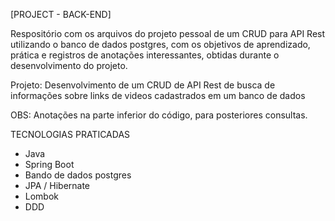 [PROJECT - BACK-END]

Respositório com os arquivos do projeto pessoal de um CRUD para API Rest utilizando o banco de dados postgres, com os objetivos de aprendizado, prática e registros de anotações interessantes, obtidas durante o desenvolvimento do projeto.

Projeto: Desenvolvimento de um CRUD de API Rest de busca de informações sobre links de videos cadastrados em um banco de dados

OBS: Anotações na parte inferior do código, para posteriores consultas.

TECNOLOGIAS PRATICADAS

+ Java
+ Spring Boot
+ Bando de dados postgres
+ JPA / Hibernate
+ Lombok
+ DDD
